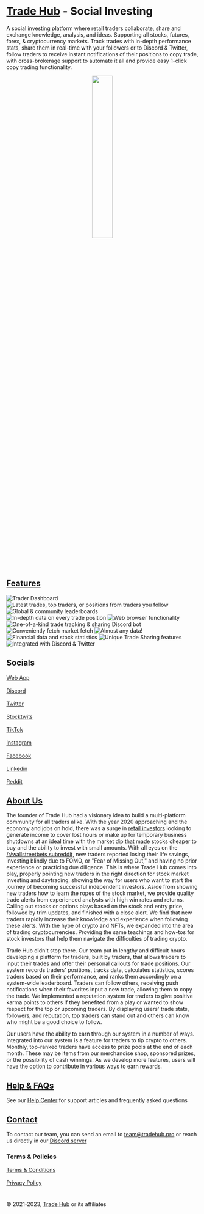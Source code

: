 # [Trade Hub](https://tradehub.pro) - Social Investing

A social investing platform where retail traders collaborate, share and exchange knowledge, analysis, and ideas. Supporting all stocks, futures, forex, & cryptocurrency markets. Track trades with in-depth performance stats, share them in real-time with your followers or to Discord & Twitter, follow traders to receive instant notifications of their positions to copy trade, with cross-brokerage support to automate it all and provide easy 1-click copy trading functionality.

<p align="center" width="100%">
    <img width="33%" src="https://thetradehub.net/img/logo.png">
</p>


## [Features](https://thetradehub.net/features)

![Trader Dashboard](https://i.imgur.com/jFwPCUx.png)
![Latest trades, top traders, or positions from traders you follow](https://i.imgur.com/YIkYhOE.png)
![Global & community leaderboards](https://i.imgur.com/w8fsDNl.png)
![In-depth data on every trade position](https://i.imgur.com/8kqOrCH.png)
![Web browser functionality](https://i.imgur.com/iCgWDry.png)
![One-of-a-kind trade tracking & sharing Discord bot](https://i.imgur.com/kBmr2fI.png)
![Conveniently fetch market fetch](https://i.imgur.com/dYIudVA.png)
![Almost any data!](https://i.imgur.com/VwjOvSr.png)
![Financial data and stock statistics](https://i.imgur.com/wW314MR.png)
![Unique Trade Sharing features](https://i.imgur.com/6Syckdj.png)
![Integrated with Discord & Twitter](https://i.imgur.com/2Lqzayu.png)

## Socials

[Web App](https://tradehub.pro)<br>  
[Discord](https://thetradehub.net/discord)<br>  
[Twitter](https://thetradehub.net/twitter)<br>  
[Stocktwits](https://thetradehub.net/stocktwits)<br>  
[TikTok](https://thetradehub.net/tiktok)<br>  
[Instagram](https://thetradehub.net/instagram)<br>  
[Facebook](https://thetradehub.net/facebook)<br>  
[Linkedin](https://thetradehub.net/linkedin)<br>  
[Reddit](https://thetradehub.net/reddit)<br>  

## [About Us](https://thetradehub.net/info/about)

The founder of Trade Hub had a visionary idea to build a multi-platform community for all traders alike. With the year 2020 approaching and the economy and jobs on hold, there was a surge in  [retail investors](https://www.investopedia.com/terms/r/retailinvestor.asp)  looking to generate income to cover lost hours or make up for temporary business shutdowns at an ideal time with the market dip that made stocks cheaper to buy and the ability to invest with small amounts. With all eyes on the [/r/wallstreetbets subreddit,](https://theprint.in/theprint-essential/the-gamestop-story-how-a-group-of-investors-on-reddit-gave-wall-street-a-wild-week/595181/)  new traders reported losing their life savings, investing blindly due to FOMO, or "Fear of Missing Out," and having no prior experience or practicing due diligence. This is where Trade Hub comes into play, properly pointing new traders in the right direction for stock market investing and daytrading, showing the way for users who want to start the journey of becoming successful independent investors. Aside from showing new traders how to learn the ropes of the stock market, we provide quality trade alerts from experienced analysts with high win rates and returns. Calling out stocks or options plays based on the stock and entry price, followed by trim updates, and finished with a close alert. We find that new traders rapidly increase their knowledge and experience when following these alerts. With the hype of crypto and NFTs, we expanded into the area of trading cryptocurrencies. Providing the same teachings and how-tos for stock investors that help them navigate the difficulties of trading crypto.  
  
Trade Hub didn't stop there. Our team put in lengthy and difficult hours developing a platform for traders, built by traders, that allows traders to input their trades and offer their personal callouts for trade positions. Our system records traders' positions, tracks data, calculates statistics, scores traders based on their performance, and ranks them accordingly on a system-wide leaderboard. Traders can follow others, receiving push notifications when their favorites input a new trade, allowing them to copy the trade. We implemented a reputation system for traders to give positive karma points to others if they benefited from a play or wanted to show respect for the top or upcoming traders. By displaying users' trade stats, followers, and reputation, top traders can stand out and others can know who might be a good choice to follow.  
  
Our users have the ability to earn through our system in a number of ways. Integrated into our system is a feature for traders to tip crypto to others. Monthly, top-ranked traders have access to prize pools at the end of each month. These may be items from our merchandise shop, sponsored prizes, or the possibility of cash winnings. As we develop more features, users will have the option to contribute in various ways to earn rewards.


## [Help & FAQs](https://thetradehub.net/help)
See our [Help Center](https://thetradehub.net/help) for support articles and frequently asked questions

## [Contact](mailto:team@tradehub.pro)
To contact our team, you can send an email to team@tradehub.pro or reach us directly in our [Discord server](https://thetradehub.net/discord)


### Terms & Policies

[Terms & Conditions](https://thetradehub.net/info/terms)<br>  
[Privacy Policy](https://thetradehub.net/info/privacy)

#
© 2021-2023, [Trade Hub](https://thetradehub.net) or its affiliates
